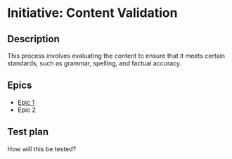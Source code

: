 # Initiative: Content Validation
## Description
This process involves evaluating the content to ensure that it meets certain standards, such as grammar, spelling, and factual accuracy.
## Epics
* [Epic 1](../../../templates/theme/initiatives/epics/epic_template.md)
* Epic 2
## Test plan
How will this be tested?